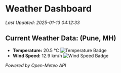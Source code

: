 
# Weather Dashboard

_Last Updated: 2025-01-13 04:12:33_

## Current Weather Data: (Pune, MH)
- **Temperature:** 20.5 °C ![Temperature Badge](https://img.shields.io/badge/Temperature-Medium%20Temp-green)
- **Wind Speed:** 12.9 km/h ![Wind Speed Badge](https://img.shields.io/badge/Wind%20Speed-Low%20Wind-blue)

*Powered by Open-Meteo API*
